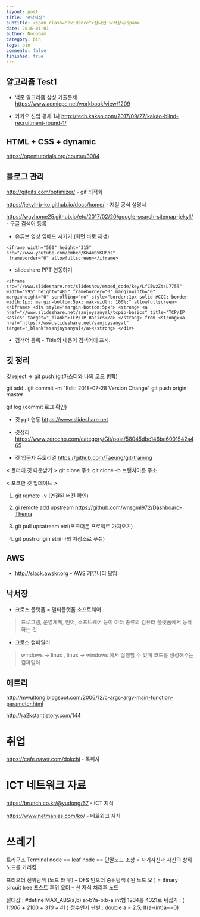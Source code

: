 ```yaml
---
layout: post
title: "#낙서장"
subtitle: <span class="evidence">잡다한 낙서장</span>
date: 2016-01-01
author: NoonGam
category: bin
tags: bin
comments: false
finished: true
---
```


## 알고리즘 Test1


- 백준 알고리즘 삼성 기출문제  
https://www.acmicpc.net/workbook/view/1209

- 카카오 신입 공채 1차
http://tech.kakao.com/2017/09/27/kakao-blind-recruitment-round-1/




## HTML + CSS + dynamic

https://opentutorials.org/course/3084




## 블로그 관리


http://gifgifs.com/optimizer/ - gif 최적화


https://jekyllrb-ko.github.io/docs/home/ - 지킬 공식 설명서

https://wayhome25.github.io/etc/2017/02/20/google-search-sitemap-jekyll/ - 구글 검색어 등록

- 유튜브 영상 임베드 시키기.(화면 바로 재생)

```
<iframe width="560" height="315" src="//www.youtube.com/embed/K64mb5KUhhs"
 frameborder="0" allowfullscreen></iframe>
```





- slideshare PPT 연동하기
```
<iframe src="//www.slideshare.net/slideshow/embed_code/key/LfC5wzZtsL775T" width="595" height="485" frameborder="0" marginwidth="0" marginheight="0" scrolling="no" style="border:1px solid #CCC; border-width:1px; margin-bottom:5px; max-width: 100%;" allowfullscreen> </iframe> <div style="margin-bottom:5px"> <strong> <a href="//www.slideshare.net/sanjoysanyal/tcpip-basics" title="TCP/IP Basics" target="_blank">TCP/IP Basics</a> </strong> from <strong><a href="https://www.slideshare.net/sanjoysanyal" target="_blank">sanjoysanyal</a></strong> </div>
```


- 검색어 등록 - Title의 내용이 검색어에 표시.




## 깃 정리

깃 reject -> git push  (git마스터와 나의 코드 병합)

git add .
git commit -m "Edit: 2018-07-28 Version Change"
git push origin master

git log  (commit 로그 확인)



- 깃 ppt 연동  https://www.slideshare.net


- 깃정리
https://www.zerocho.com/category/Git/post/58045dbc146be6001542a465


- 깃 입문자 듀토리얼
https://github.com/Taeung/git-training


 < 폴더에 깃 다운받기 >
 git clone 주소
 git clone -b 브랜치이름 주소


< 포크한 깃 업데이트 >
1. git remote -v  (연결된 버전 확인)

2. gi remote add upstream https://github.com/wnsgml972/Dashboard-Thema

3. git pull upsatream etri(포크떠온 프로젝트 가져오기)

4. git push origin etri(나의 저장소로 푸쉬)




## AWS

- http://slack.awskr.org - AWS 커뮤니티 모임


## 낙서장

- 크로스 플랫폼 = 멀티플랫폼 소프트웨어

> 프로그램, 운영체제, 언어, 소프트웨어 등이 여러 종류의 컴퓨터 플랫폼에서 동작하는 것

- 크로스 컴파일러

> windows -> linux , linux -> windows 에서 실행할 수 있게 코드를 생성해주는 컴파일러




## 에트리

http://mwultong.blogspot.com/2006/12/c-argc-argv-main-function-parameter.html

http://ra2kstar.tistory.com/144


# 취업



https://cafe.naver.com/dokchi - 독취사



# ICT 네트워크 자료

https://brunch.co.kr/@yudong/67 - ICT 지식

https://www.netmanias.com/ko/ - 네트워크 지식



# 쓰레기

트리구조
Terminal node == leaf node == 단말노드
조상 = 자기자신과 자신의 상위 노드를 가리킴

프리오더 전위탐색 (노드 좌 우) – DFS
인오더 중위탐색 ( 왼 노드 오 ) = Binary sircuit tree
포스트 후위 오더 – 선 자식 처리후 노드


절대값 :  #define MAX_ABS(a,b) a>b?a-b:b-a
int형 1234를 4321로 뒤집기 : ( 1*1000 + 2*100 + 3*10 + 4*1 )
정수인지 판별 :  double a = 2.5; If(a-(int)a==0)
